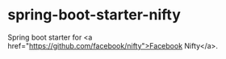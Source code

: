 # spring-boot-starter-nifty
Spring boot starter for &lt;a href="https://github.com/facebook/nifty">Facebook Nifty&lt;/a>.
